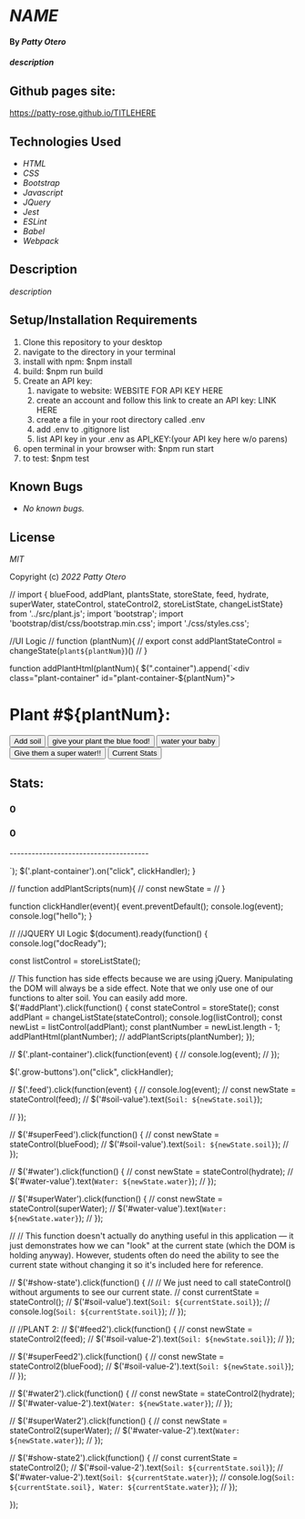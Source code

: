 # _NAME_

#### By _**Patty Otero**_

#### _description_

## Github pages site: 
https://patty-rose.github.io/TITLEHERE
## Technologies Used

* _HTML_
* _CSS_
* _Bootstrap_
* _Javascript_
* _JQuery_
* _Jest_
* _ESLint_
* _Babel_
* _Webpack_

## Description

_description_

## Setup/Installation Requirements

1. Clone this repository to your desktop
2. navigate to the directory in your terminal
3. install with npm: $npm install
4. build: $npm run build
5. Create an API key: 
    1. navigate to website: WEBSITE FOR API KEY HERE
    2. create an account and follow this link to create an API key: LINK HERE
    3. create a file in your root directory called .env
    4. add .env to .gitignore list
    5. list API key in your .env as 
        API_KEY:(your API key here w/o parens)
6. open terminal in your browser with: $npm run start
7. to test: $npm test

## Known Bugs

* _No known bugs._

## License

_MIT_

Copyright (c) _2022_ _Patty Otero_


//
import { blueFood, addPlant, plantsState, storeState, feed, hydrate, superWater, stateControl, stateControl2, storeListState, changeListState} from '../src/plant.js';
import 'bootstrap';
import 'bootstrap/dist/css/bootstrap.min.css';
import './css/styles.css';

//UI Logic
// function (plantNum){
//   export const addPlantStateControl = changeState(`plant${plantNum}`)()
// }


function addPlantHtml(plantNum){
  $(".container").append(`<div class="plant-container" id="plant-container-${plantNum}">
  <h1>Plant #${plantNum}:</h1>
  <div class="grow-buttons">
    <button class="btn-success feed" id="feed${plantNum}">Add soil</button>
    <button class="btn-success superFeed" id="superFeed${plantNum}">give your plant the blue food!</button>
    <button class="btn-success water" id="water${plantNum}">water your baby</button>
    <button class="btn-success superWater" id="superWater${plantNum}">Give them a super water!!</button>
    <button class="btn-success show-state" id="show-state${plantNum}">Current Stats</button>
  </div>
  <div class="plant-stats">
    <h2>Stats:</h2>
    <h3><div id="soil-value-${plantNum}">0</div></h3>
    <h3><div id="water-value-${plantNum}">0</div></h3>
  </div>
  <p>--------------------------------------</p>
</div>`);
$('.plant-container').on("click", clickHandler);
}

// function addPlantScripts(num){
//   const newState = 
// }

function clickHandler(event){
  event.preventDefault();
  console.log(event);
  console.log("hello");
}

// //JQUERY UI Logic
$(document).ready(function() {
  console.log("docReady");

  const listControl = storeListState();

  // This function has side effects because we are using jQuery. Manipulating the DOM will always be a side effect. Note that we only use one of our functions to alter soil. You can easily add more.
  $('#addPlant').click(function() {
    const stateControl = storeState();
    const addPlant = changeListState(stateControl);
    console.log(listControl);
    const newList = listControl(addPlant);
    const plantNumber = newList.length - 1;
    addPlantHtml(plantNumber);
    // addPlantScripts(plantNumber);
  });

  // $('.plant-container').click(function(event) {
  //   console.log(event);
  // });

  $('.grow-buttons').on("click", clickHandler);
  
  // $('.feed').click(function(event) {
  //   console.log(event);
  //   const newState = stateControl(feed);
  //   $('#soil-value').text(`Soil: ${newState.soil}`);
    
  // });

  // $('#superFeed').click(function() {
  //   const newState = stateControl(blueFood);
  //   $('#soil-value').text(`Soil: ${newState.soil}`);
  // });

  // $('#water').click(function() {
  //   const newState = stateControl(hydrate);
  //   $('#water-value').text(`Water: ${newState.water}`);
  // });

  // $('#superWater').click(function() {
  //   const newState = stateControl(superWater);
  //   $('#water-value').text(`Water: ${newState.water}`);
  // });
  
  // // This function doesn't actually do anything useful in this application — it just demonstrates how we can "look" at the current state (which the DOM is holding anyway). However, students often do need the ability to see the current state without changing it so it's included here for reference.
  
  // $('#show-state').click(function() {
  //   // We just need to call stateControl() without arguments to see our current state.
  //   const currentState = stateControl();
  //   $('#soil-value').text(`Soil: ${currentState.soil}`);
  //   console.log(`Soil: ${currentState.soil}`);
  // });

  // //PLANT 2:
  // $('#feed2').click(function() {
  //   const newState = stateControl2(feed);
  //   $('#soil-value-2').text(`Soil: ${newState.soil}`);
  // });

  // $('#superFeed2').click(function() {
  //   const newState = stateControl2(blueFood);
  //   $('#soil-value-2').text(`Soil: ${newState.soil}`);
  // });

  // $('#water2').click(function() {
  //   const newState = stateControl2(hydrate);
  //   $('#water-value-2').text(`Water: ${newState.water}`);
  // });

  // $('#superWater2').click(function() {
  //   const newState = stateControl2(superWater);
  //   $('#water-value-2').text(`Water: ${newState.water}`);
  // });

  // $('#show-state2').click(function() {
  //   const currentState = stateControl2();
  //   $('#soil-value-2').text(`Soil: ${currentState.soil}`);
  //   $('#water-value-2').text(`Soil: ${currentState.water}`);
  //   console.log(`Soil: ${currentState.soil}, Water: ${currentState.water}`);
  // });

});